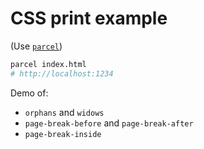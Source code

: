# CSS print example

(Use [`parcel`](https://github.com/hchiam/learning-parcel))

```sh
parcel index.html
# http://localhost:1234
```

Demo of:

- `orphans` and `widows`
- `page-break-before` and `page-break-after`
- `page-break-inside`

